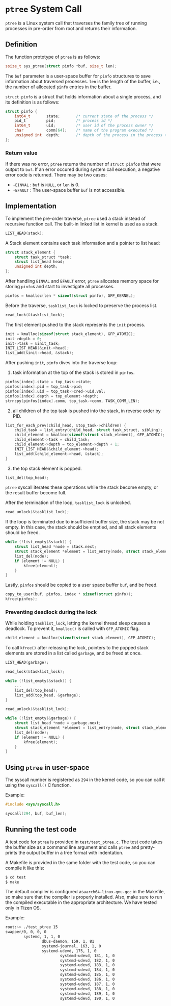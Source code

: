 # `ptree` System Call

`ptree` is a Linux system call that traverses the family tree of running processes in pre-order from root and returns their information.

## Definition

The function prototype of `ptree` is as follows:

```c
ssize_t sys_ptree(struct pinfo *buf, size_t len);
```

The `buf` parameter is a user-space buffer for `pinfo` structures to save information about traversed processes. `len` is the length of the buffer, i.e., the number of allocated `pinfo` entries in the buffer.

`struct pinfo` is a struct that holds information about a single process, and its definition is as follows:

```c
struct pinfo {
    int64_t       state;       /* current state of the process */
    pid_t         pid;         /* process id */
    int64_t       uid;         /* user id of the process owner */
    char          comm[64];    /* name of the program executed */
    unsigned int  depth;       /* depth of the process in the process tree */
};
```

### Return value

If there was no error, `ptree` returns the number of `struct pinfo`s that were output to `buf`. If an error occured during system call execution, a negative error code is returned. There may be two cases:

- `-EINVAL` :  `buf` is `NULL`, or `len` is 0.
- `-EFAULT` : The user-space buffer `buf` is not accessible.

## Implementation
To implement the pre-order traverse, `ptree` used a stack instead of recursive function call. The built-in linked list in kernel is used as a stack.
```c
LIST_HEAD(stack);
```

A Stack element contains each task information and a pointer to list head:
```c
struct stack_element {
    struct task_struct *task;
    struct list_head head;
    unsigned int depth;
};
```

After handling `EINVAL` and `EFAULT` error, `ptree` allocates memory space for storing `pinfo`s and start to investigate all processes. 
```c
pinfos = kmalloc(len * sizeof(struct pinfo), GFP_KERNEL);
```

Before the traverse, `tasklist_lock` is locked to preserve the process list.
```c
read_lock(&tasklist_lock);
```

The first element pushed to the stack represents the `init`  process.
```c
init = kmalloc(sizeof(struct stack_element), GFP_ATOMIC);
init->depth = 0;
init->task = &init_task;
INIT_LIST_HEAD(&init->head);
list_add(&init->head, &stack);
```

After pushing `init`, `pinfo` dives into the traverse loop:
1. task information at the top of the stack is stored in `pinfos`.
```c
pinfos[index].state = top_task->state;
pinfos[index].pid = top_task->pid;
pinfos[index].uid = top_task->cred->uid.val;
pinfos[index].depth = top_element->depth;
strncpy(pinfos[index].comm, top_task->comm, TASK_COMM_LEN);
```

2. all children of the top task is pushed into the stack, in reverse order by PID.
```c
list_for_each_prev(child_head, &top_task->children) {
    child_task = list_entry(child_head, struct task_struct, sibling);
    child_element = kmalloc(sizeof(struct stack_element), GFP_ATOMIC);
    child_element->task = child_task;
    child_element->depth = top_element->depth + 1;
    INIT_LIST_HEAD(&child_element->head);
    list_add(&child_element->head, &stack);
}
```

3. the top stack element is popped.
```c
list_del(top_head);
```

`ptree` syscall iterates these operations while the stack become empty, or the result buffer become full.

After the termination of the loop, `tasklist_lock` is unlocked.
```c
read_unlock(&tasklist_lock);
```

If the loop is terminated due to insufficient buffer size, the stack may be not empty. In this case, the stack should be emptied, and all stack elements should be freed.
```c
while (!list_empty(&stack)) {
    struct list_head *node = stack.next;
    struct stack_element *element = list_entry(node, struct stack_element, head);
    list_del(node);
    if (element != NULL) {
        kfree(element);
    }
}
```

Lastly, `pinfos` should be copied to a user space buffer `buf`, and be freed.
```c
copy_to_user(buf, pinfos, index * sizeof(struct pinfo));
kfree(pinfos);
```

### Preventing deadlock during the lock
While holding `tasklist_lock`, letting the kernel thread sleep causes a deadlock. To prevent it, `kmalloc()` is called with `GFP_ATOMIC` flag.
```c
child_element = kmalloc(sizeof(struct stack_element), GFP_ATOMIC);
```

To call `kfree()` after releasing the lock, pointers to the popped stack elements are stored in a list called `garbage`, and be freed at once.
```c
LIST_HEAD(garbage);

read_lock(&tasklist_lock);

while (!list_empty(&stack)) {
    ...
    list_del(top_head);
    list_add(top_head, &garbage);
}

read_unlock(&tasklist_lock);

while (!list_empty(&garbage)) {
    struct list_head *node = garbage.next;
    struct stack_element *element = list_entry(node, struct stack_element, head);
    list_del(node);
    if (element != NULL) {
        kfree(element);
    }
}
```

## Using `ptree` in user-space

The syscall number is registered as `294` in the kernel code, so you can call it using the `syscall()` C function.

Example:

```c
#include <sys/syscall.h>

syscall(294, buf, buf_len);
```

## Running the test code

A test code for `ptree` is provided in `test/test_ptree.c`. The test code takes the buffer size as a command line argument and calls `ptree`  and pretty-prints the output buffer in a tree format with indentation.

A Makefile is provided in the same folder with the test code, so you can compile it like this:
```bash
$ cd test
$ make
```

The default compiler is configured as`aarch64-linux-gnu-gcc` in the Makefile, so make sure that the compiler is properly installed. Also, make sure to run the compiled executable in the appropriate architecture. We have tested only in Tizen OS.

Example:

```bash
root:~> ./test_ptree 15
swapper/0, 0, 0, 0
        systemd, 1, 1, 0
                dbus-daemon, 159, 1, 81
                systemd-journal, 163, 1, 0
                systemd-udevd, 175, 1, 0
                        systemd-udevd, 181, 1, 0
                        systemd-udevd, 182, 1, 0
                        systemd-udevd, 183, 1, 0
                        systemd-udevd, 184, 1, 0
                        systemd-udevd, 185, 1, 0
                        systemd-udevd, 186, 1, 0
                        systemd-udevd, 187, 1, 0
                        systemd-udevd, 188, 1, 0
                        systemd-udevd, 189, 1, 0
                        systemd-udevd, 190, 1, 0
```
